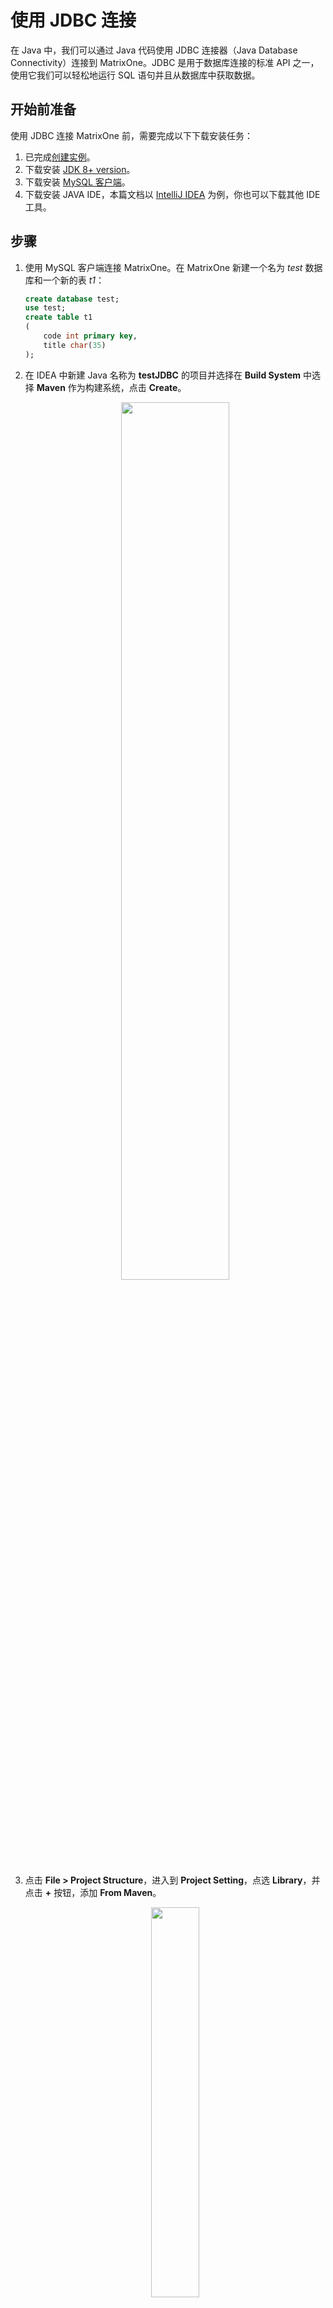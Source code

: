 # 使用 JDBC 连接

在 Java 中，我们可以通过 Java 代码使用 JDBC 连接器（Java Database Connectivity）连接到 MatrixOne。JDBC 是用于数据库连接的标准 API 之一，使用它我们可以轻松地运行 SQL 语句并且从数据库中获取数据。

## 开始前准备

使用 JDBC 连接 MatrixOne 前，需要完成以下下载安装任务：

1. 已完成[创建实例](../../../Instance-Mgmt/create-instance.md)。
2. 下载安装 [JDK 8+ version](https://www.oracle.com/sg/java/technologies/javase/javase8-archive-downloads.html)。
3. 下载安装 [MySQL 客户端](https://dev.mysql.com/downloads/mysql/)。
4. 下载安装 JAVA IDE，本篇文档以 [IntelliJ IDEA](https://www.jetbrains.com/idea/) 为例，你也可以下载其他 IDE 工具。

## 步骤

1. 使用 MySQL 客户端连接 MatrixOne。在 MatrixOne 新建一个名为 *test* 数据库和一个新的表 *t1*：

    ```sql
    create database test;
    use test;
    create table t1
    (
        code int primary key,
        title char(35)
    );
    ```

2. 在 IDEA 中新建 Java 名称为 **testJDBC** 的项目并选择在 **Build System** 中选择 **Maven** 作为构建系统，点击 **Create**。

    <div align="center">
    <img src=https://community-shared-data-1308875761.cos.ap-beijing.myqcloud.com/artwork/docs/develop/JDBC_connect/JDBC-create-project.png width=60% heigth=60%/>
    </div>

3. 点击 **File > Project Structure**，进入到 **Project Setting**，点选 **Library**，并点击 **+** 按钮，添加 **From Maven**。

    <div align="center">
    <img src=https://community-shared-data-1308875761.cos.ap-beijing.myqcloud.com/artwork/docs/develop/JDBC_connect/JDBC-project-structure.png width=40% heigth=40%/>
    </div>

    <div align="center">
    <img src=https://community-shared-data-1308875761.cos.ap-beijing.myqcloud.com/artwork/docs/develop/JDBC_connect/JDBC-from-maven.png width=60% heigth=60%/>
    </div>

4. 输入框中输入 **mysql-connector-java** 搜索整个库，选择 **mysql:mysql-connector-java:8.0.30**，应用到本项目中。

    <div align="center">
    <img src=https://community-shared-data-1308875761.cos.ap-beijing.myqcloud.com/artwork/docs/develop/JDBC_connect/JDBC-add-driver.png width=60% heigth=60%/>
    </div>

5. 修改 **src/main/java/org/example/Main.java** 中的默认 Java 源代码。如下面的代码示例中所示，这段代码使用连接地址和凭据创建连接。连接到 MatrixOne 后，你可以使用 Java 语言对 MatrixOne 数据库和表进行操作。

    有关如何使用 JDBC 在 MatrixOne 中开发 CRUD（创建、读取、更新、删除）应用程序的完整示例，参考 [Java CRUD 示例](../../Tutorial/develop-java-crud-demo.md)。

    ```java
    package org.example;

    import java.sql.Connection;
    import java.sql.DriverManager;
    import java.sql.SQLException;



    public class Main {


        private static String jdbcURL = "jdbc:mysql://freetier-01.cn-hangzhou.cluster.matrixonecloud.cn:6001/test";
        private static String jdbcUsername = "585b49fc_852b_4bd1_b6d1_d64bc1d8xxxx:admin:accountadmin";
        private static String jdbcPassword = "your_password";

        public static void main(String[] args) {


            try {
                Connection connection = DriverManager.getConnection(jdbcURL, jdbcUsername, jdbcPassword);
                // Do something with the Connection

            } catch (SQLException ex) {
                // handle any errors
                System.out.println("SQLException: " + ex.getMessage());
                System.out.println("SQLState: " + ex.getSQLState());
                System.out.println("VendorError: " + ex.getErrorCode());
            }
        }
    }

    ```

## 参考文档

有关 MatrixOne 对 JDBC 特性支持的完整列表，参见 [MatrixOne 的 JDBC 功能支持列表](../../../Reference/Limitations/mo-jdbc-feature-list.md)。
